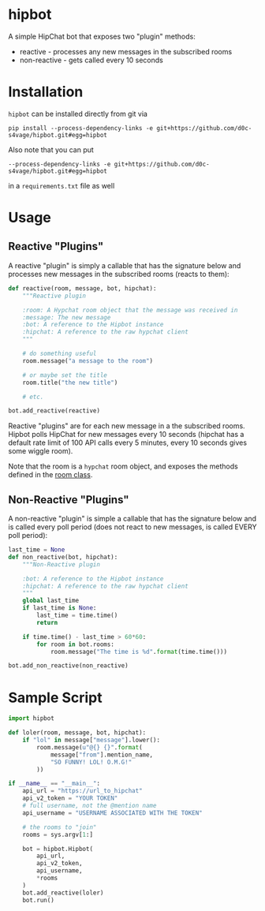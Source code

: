 # hipbot

A simple HipChat bot that exposes two "plugin" methods:

* reactive - processes any new messages in the subscribed rooms
* non-reactive - gets called every 10 seconds

# Installation

`hipbot` can be installed directly from git via

	pip install --process-dependency-links -e git+https://github.com/d0c-s4vage/hipbot.git#egg=hipbot

Also note that you can put

	--process-dependency-links -e git+https://github.com/d0c-s4vage/hipbot.git#egg=hipbot

in a `requirements.txt` file as well

# Usage

## Reactive "Plugins"

A reactive "plugin" is simply a callable that has the signature below and processes new
messages in the subscribed rooms (reacts to them):

```python
def reactive(room, message, bot, hipchat):
	"""Reactive plugin

	:room: A Hypchat room object that the message was received in
	:message: The new message
	:bot: A reference to the Hipbot instance
	:hipchat: A reference to the raw hypchat client
	"""

	# do something useful
	room.message("a message to the room")

	# or maybe set the title
	room.title("the new title")

	# etc.

bot.add_reactive(reactive)
```

Reactive "plugins" are for each new message in a the subscribed rooms. Hipbot polls
HipChat for new messages every 10 seconds (hipchat has
a default rate limit of 100 API calls every 5 minutes, every 10 seconds gives some wiggle room).

Note that the room is a `hypchat` room object, and exposes the methods
defined in the [room class](https://github.com/RafTim/HypChat/blob/master/hypchat/restobject.py#L118).

## Non-Reactive "Plugins"

A non-reactive "plugin" is simple a callable that has the signature below and is called every poll
period (does not react to new messages, is called EVERY poll period):

```python
last_time = None
def non_reactive(bot, hipchat):
	"""Non-Reactive plugin

	:bot: A reference to the Hipbot instance
	:hipchat: A reference to the raw hypchat client
	"""
	global last_time
	if last_time is None:
		last_time = time.time()
		return

	if time.time() - last_time > 60*60:
		for room in bot.rooms:
			room.message("The time is %d".format(time.time()))

bot.add_non_reactive(non_reactive)
```

# Sample Script

```python
import hipbot

def loler(room, message, bot, hipchat):
	if "lol" in message["message"].lower():
		room.message(u"@{} {}".format(
			message["from"].mention_name,
			"SO FUNNY! LOL! O.M.G!"
		))

if __name__ == "__main__":
	api_url = "https://url_to_hipchat"
	api_v2_token = "YOUR TOKEN"
	# full username, not the @mention name
	api_username = "USERNAME ASSOCIATED WITH THE TOKEN"

	# the rooms to "join"
	rooms = sys.argv[1:]

	bot = hipbot.Hipbot(
		api_url,
		api_v2_token,
		api_username,
		*rooms
	)
	bot.add_reactive(loler)
	bot.run()
```
